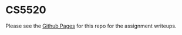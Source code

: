 # CS5520
Please see the [Github Pages](https://mgatesdehn.github.io/CS5520/) for this repo for the assignment writeups.
